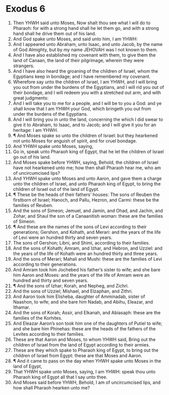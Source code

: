 ﻿# Exodus 6
1. Then YHWH said unto Moses, Now shalt thou see what I will do to Pharaoh: for with a strong hand shall he let them go, and with a strong hand shall he drive them out of his land. 
2. And God spake unto Moses, and said unto him, I am YHWH: 
3. And I appeared unto Abraham, unto Isaac, and unto Jacob, by the name of God Almighty, but by my name JEHOVAH was I not known to them. 
4. And I have also established my covenant with them, to give them the land of Canaan, the land of their pilgrimage, wherein they were strangers. 
5. And I have also heard the groaning of the children of Israel, whom the Egyptians keep in bondage; and I have remembered my covenant. 
6. Wherefore say unto the children of Israel, I am YHWH, and I will bring you out from under the burdens of the Egyptians, and I will rid you out of their bondage, and I will redeem you with a stretched out arm, and with great judgments: 
7. And I will take you to me for a people, and I will be to you a God: and ye shall know that I am YHWH your God, which bringeth you out from under the burdens of the Egyptians. 
8. And I will bring you in unto the land, concerning the which I did swear to give it to Abraham, to Isaac, and to Jacob; and I will give it you for an heritage: I am YHWH. 
9. ¶ And Moses spake so unto the children of Israel: but they hearkened not unto Moses for anguish of spirit, and for cruel bondage. 
10. And YHWH spake unto Moses, saying, 
11. Go in, speak unto Pharaoh king of Egypt, that he let the children of Israel go out of his land. 
12. And Moses spake before YHWH, saying, Behold, the children of Israel have not hearkened unto me; how then shall Pharaoh hear me, who am of uncircumcised lips? 
13. And YHWH spake unto Moses and unto Aaron, and gave them a charge unto the children of Israel, and unto Pharaoh king of Egypt, to bring the children of Israel out of the land of Egypt. 
14. ¶ These be the heads of their fathers’ houses: The sons of Reuben the firstborn of Israel; Hanoch, and Pallu, Hezron, and Carmi: these be the families of Reuben. 
15. And the sons of Simeon; Jemuel, and Jamin, and Ohad, and Jachin, and Zohar, and Shaul the son of a Canaanitish woman: these are the families of Simeon. 
16. ¶ And these are the names of the sons of Levi according to their generations; Gershon, and Kohath, and Merari: and the years of the life of Levi were an hundred thirty and seven years. 
17. The sons of Gershon; Libni, and Shimi, according to their families. 
18. And the sons of Kohath; Amram, and Izhar, and Hebron, and Uzziel: and the years of the life of Kohath were an hundred thirty and three years. 
19. And the sons of Merari; Mahali and Mushi: these are the families of Levi according to their generations. 
20. And Amram took him Jochebed his father’s sister to wife; and she bare him Aaron and Moses: and the years of the life of Amram were an hundred and thirty and seven years. 
21. ¶ And the sons of Izhar; Korah, and Nepheg, and Zichri. 
22. And the sons of Uzziel; Mishael, and Elzaphan, and Zithri. 
23. And Aaron took him Elisheba, daughter of Amminadab, sister of Naashon, to wife; and she bare him Nadab, and Abihu, Eleazar, and Ithamar. 
24. And the sons of Korah; Assir, and Elkanah, and Abiasaph: these are the families of the Korhites. 
25. And Eleazar Aaron’s son took him one of the daughters of Putiel to wife; and she bare him Phinehas: these are the heads of the fathers of the Levites according to their families. 
26. These are that Aaron and Moses, to whom YHWH said, Bring out the children of Israel from the land of Egypt according to their armies. 
27. These are they which spake to Pharaoh king of Egypt, to bring out the children of Israel from Egypt: these are that Moses and Aaron. 
28. ¶ And it came to pass on the day when YHWH spake unto Moses in the land of Egypt, 
29. That YHWH spake unto Moses, saying, I am YHWH: speak thou unto Pharaoh king of Egypt all that I say unto thee. 
30. And Moses said before YHWH, Behold, I am of uncircumcised lips, and how shall Pharaoh hearken unto me? 

